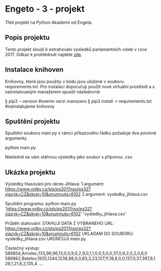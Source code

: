 # Engeto - 3 - projekt
Třetí projekt na Python Akademii od Engeta.

## Popis projektu
Tento projekt slouží k extrahování výsledků parlamentních voleb v roce 2017. Odkaz k prohlédnutí najdete [zde](https://www.volby.cz/pls/ps2017nss/ps3?xjazyk=CZ).

## Instalace knihoven
Knihovny, které jsou použity v kódu jsou uložené v souboru requirements.txt. Pro instalaci doporučuji použít nové virtuální prostředí a s nainstalovaným manažerem spustit následovně:

§ pip3 --version                        #overim verzi manazeru
§ pip3 install -r requirements.txt      #nainstalujeme knihovny

## Spuštění projektu
Spuštění souboru main.py v rámci příkazového řádku požaduje dva povinné argumenty.

python main.py <odkaz-uzemniho-celku> <vysledny-soubor>

Následně se vám stáhnou výsledky jako soubor s příponou .csv.

## Ukázka projektu
Výsledky hlasování pro okres Jihlava:
1.argument: https://www.volby.cz/pls/ps2017nss/ps32?xjazyk=CZ&xkraj=10&xnumnuts=6102
2.argument: vysledky_jihlava.csv

Spuštění programu:
python main.py 'https://www.volby.cz/pls/ps2017nss/ps32?xjazyk=CZ&xkraj=10&xnumnuts=6102' 'vysledky_jihlava.csv'

Průběh stahování:
STAHUJI DATA Z VYBRANEHO URL: https://www.volby.cz/pls/ps2017nss/ps32?xjazyk=CZ&xkraj=10&xnumnuts=6102
UKLADAM DO SOUBORU: vysledky_jihlava.csv
UKONCUJI main.py

Částečný výstup:
586854,Arnolec,133,96,96,13,0,0,9,0,2,9,0,1,1,0,0,5,0,0,37,0,9,2,0,2,0,6,0
586862,Batelov,1925,1244,1238,88,0,0,83,3,23,127,11,18,8,0,0,137,0,37,397,8,129,1,21,6,2,135,4
....